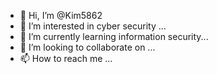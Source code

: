 - 👋 Hi, I’m @Kim5862
- 👀 I’m interested in cyber security ...
- 🌱 I’m currently learning information security...
- 💞️ I’m looking to collaborate on ...
- 📫 How to reach me ...

<!---
Kim5862/Kim5862 is a ✨ special ✨ repository because its `README.md` (this file) appears on your GitHub profile.
You can click the Preview link to take a look at your changes.
--->
